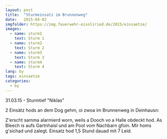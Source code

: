 ```yaml
---
layout: post
title:  "Sturmeinsatz im Brunnenweg"
date:   2015-04-02
imgfolder: https://img.feuerwehr-eisolzried.de/2015/einsaetze/
images:
  - name: sturm1
    text: Sturm 1
  - name: sturm2
    text: Sturm 2
  - name: sturm3
    text: Sturm 3
  - name: sturm4
    text: Sturm 4
lang: by
tags: einsaetze
categories:
  - by
---
```

31.03.15 - Sturmtief "Niklas"

2 Einsätz hods an dem Dog gehm, oi zwoa im Brunnenweg in Deinhausn:

Z'erscht samma alarmierd worn, weils a Dooch vo a Halle obdeckt hod. As Bleech is aufs Gartnhaisl und am Pool vom Nachbarn gfoin. Mir homs g'sichad und zalegt. Einsatz hod 1,5 Stund dauad mit 7 Leid.
